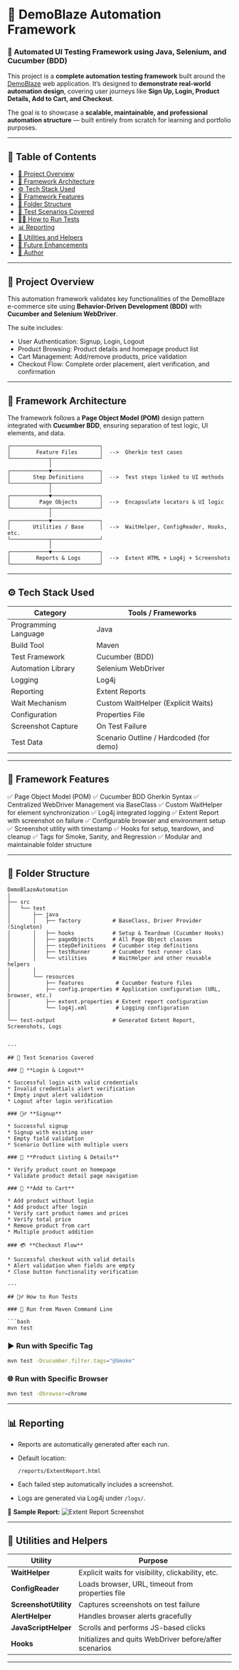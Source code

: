 # 🧩 DemoBlaze Automation Framework

### 🚀 Automated UI Testing Framework using Java, Selenium, and Cucumber (BDD)

This project is a **complete automation testing framework** built around the [DemoBlaze](https://www.demoblaze.com/) web application.
It’s designed to **demonstrate real-world automation design**, covering user journeys like **Sign Up, Login, Product Details, Add to Cart, and Checkout**.

The goal is to showcase a **scalable, maintainable, and professional automation structure** — built entirely from scratch for learning and portfolio purposes.

---

## 📘 Table of Contents

* [🧠 Project Overview](#-project-overview)
* [🧱 Framework Architecture](#-framework-architecture)
* [⚙️ Tech Stack Used](#️-tech-stack-used)
* [🧩 Framework Features](#-framework-features)
* [📁 Folder Structure](#-folder-structure)
* [🧪 Test Scenarios Covered](#-test-scenarios-covered)
* [🏃‍♂️ How to Run Tests](#️-how-to-run-tests)
* [📊 Reporting](#-reporting)
* [🧰 Utilities and Helpers](#-utilities-and-helpers)
* [🔮 Future Enhancements](#-future-enhancements)
* [👤 Author](#-author)

---

## 🧠 Project Overview

This automation framework validates key functionalities of the DemoBlaze e-commerce site using **Behavior-Driven Development (BDD)** with **Cucumber and Selenium WebDriver**.

The suite includes:

* User Authentication: Signup, Login, Logout
* Product Browsing: Product details and homepage product list
* Cart Management: Add/remove products, price validation
* Checkout Flow: Complete order placement, alert verification, and confirmation

---

## 🧱 Framework Architecture

The framework follows a **Page Object Model (POM)** design pattern integrated with **Cucumber BDD**, ensuring separation of test logic, UI elements, and data.

```
┌────────────────────────────┐
│        Feature Files       │  -->  Gherkin test cases
└────────────┬───────────────┘
             │
┌────────────▼───────────────┐
│       Step Definitions     │  -->  Test steps linked to UI methods
└────────────┬───────────────┘
             │
┌────────────▼───────────────┐
│         Page Objects       │  -->  Encapsulate locators & UI logic
└────────────┬───────────────┘
             │
┌────────────▼───────────────┐
│       Utilities / Base     │  -->  WaitHelper, ConfigReader, Hooks, etc.
└────────────┬───────────────┘
             │
┌────────────▼───────────────┐
│        Reports & Logs      │  -->  Extent HTML + Log4j + Screenshots
└────────────────────────────┘
```

---

## ⚙️ Tech Stack Used

| Category             | Tools / Frameworks                      |
| -------------------- | --------------------------------------- |
| Programming Language | Java                                    |
| Build Tool           | Maven                                   |
| Test Framework       | Cucumber (BDD)                          |
| Automation Library   | Selenium WebDriver                      |
| Logging              | Log4j                                   |
| Reporting            | Extent Reports                          |
| Wait Mechanism       | Custom WaitHelper (Explicit Waits)      |
| Configuration        | Properties File                         |
| Screenshot Capture   | On Test Failure                         |
| Test Data            | Scenario Outline / Hardcoded (for demo) |

---

## 🧩 Framework Features

✅ Page Object Model (POM)
✅ Cucumber BDD Gherkin Syntax
✅ Centralized WebDriver Management via BaseClass
✅ Custom WaitHelper for element synchronization
✅ Log4j integrated logging
✅ Extent Report with screenshot on failure
✅ Configurable browser and environment setup
✅ Screenshot utility with timestamp
✅ Hooks for setup, teardown, and cleanup
✅ Tags for Smoke, Sanity, and Regression
✅ Modular and maintainable folder structure

---

## 📁 Folder Structure

```
DemoBlazeAutomation
│
├── src
│   └── test
│       ├── java
│       │   ├── factory          # BaseClass, Driver Provider (Singleton)
│       │   ├── hooks            # Setup & Teardown (Cucumber Hooks)
│       │   ├── pageObjects      # All Page Object classes
│       │   ├── stepDefinitions  # Cucumber step definitions
│       │   ├── testRunner       # Cucumber test runner class
│       │   └── utilities        # WaitHelper and other reusable helpers
│       │
│       └── resources
│           ├── features          # Cucumber feature files
│           ├── config.properties # Application configuration (URL, browser, etc.)
│           ├── extent.properties # Extent report configuration
│           └── log4j.xml         # Logging configuration
│
└── test-output                  # Generated Extent Report, Screenshots, Logs


---

## 🧪 Test Scenarios Covered

### 🔐 **Login & Logout**

* Successful login with valid credentials
* Invalid credentials alert verification
* Empty input alert validation
* Logout after login verification

### 🧍‍♂️ **Signup**

* Successful signup
* Signup with existing user
* Empty field validation
* Scenario Outline with multiple users

### 🛒 **Product Listing & Details**

* Verify product count on homepage
* Validate product detail page navigation

### 🧰 **Add to Cart**

* Add product without login
* Add product after login
* Verify cart product names and prices
* Verify total price
* Remove product from cart
* Multiple product addition

### 💳 **Checkout Flow**

* Successful checkout with valid details
* Alert validation when fields are empty
* Close button functionality verification

---

## 🏃‍♂️ How to Run Tests

### 🧩 Run from Maven Command Line

```bash
mvn test
```

### ▶️ Run with Specific Tag

```bash
mvn test -Dcucumber.filter.tags="@Smoke"
```

### 🌐 Run with Specific Browser

```bash
mvn test -Dbrowser=chrome
```

---

## 📊 Reporting

* Reports are automatically generated after each run.
* Default location:

  ```
  /reports/ExtentReport.html
  ```
* Each failed step automatically includes a screenshot.
* Logs are generated via Log4j under `/logs/`.

📸 **Sample Report:**
![Extent Report Screenshot](https://via.placeholder.com/600x250?text=Extent+Report+Preview)

---

## 🧰 Utilities and Helpers

| Utility               | Purpose                                                |
| --------------------- | ------------------------------------------------------ |
| **WaitHelper**        | Explicit waits for visibility, clickability, etc.      |
| **ConfigReader**      | Loads browser, URL, timeout from properties file       |
| **ScreenshotUtility** | Captures screenshots on test failure                   |
| **AlertHelper**       | Handles browser alerts gracefully                      |
| **JavaScriptHelper**  | Scrolls and performs JS-based clicks                   |
| **Hooks**             | Initializes and quits WebDriver before/after scenarios |

---



